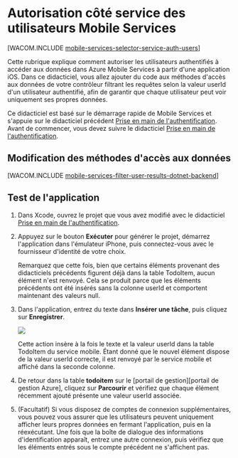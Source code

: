 ﻿<properties pageTitle="Autorisation côté service (iOS) | Centre de développement mobile" metaKeywords="" description="Learn how to authorize users in the .NET backend of Azure Mobile Services." metaCanonical="" services="mobile-services" documentationCenter="Mobile" title="Service-side authorization of Mobile Services users" authors="krisragh" solutions="" manager="dwrede" editor="" />

<tags ms.service="mobile-services" ms.workload="mobile" ms.tgt_pltfrm="mobile-ios" ms.devlang="objective-c" ms.topic="article" ms.date="10/10/2014" ms.author="krisragh" />

# Autorisation côté service des utilisateurs Mobile Services

[WACOM.INCLUDE [mobile-services-selector-service-auth-users](../includes/mobile-services-selector-service-auth-users.md)]

Cette rubrique explique comment autoriser les utilisateurs authentifiés à accéder aux données dans Azure Mobile Services à partir d'une application iOS. Dans ce didacticiel, vous allez ajouter du code aux méthodes d'accès aux données de votre contrôleur filtrant les requêtes selon la valeur userId d'un utilisateur authentifié, afin de garantir que chaque utilisateur peut voir uniquement ses propres données.

Ce didacticiel est basé sur le démarrage rapide de Mobile Services et s'appuie sur le didacticiel précédent [Prise en main de l'authentification]. Avant de commencer, vous devez suivre le didacticiel [Prise en main de l'authentification].  

## <a name="register-scripts"></a>Modification des méthodes d'accès aux données

[WACOM.INCLUDE [mobile-services-filter-user-results-dotnet-backend](../includes/mobile-services-filter-user-results-dotnet-backend.md)]


## Test de l'application

1. Dans Xcode, ouvrez le projet que vous avez modifié avec le didacticiel [Prise en main de l'authentification].

2. Appuyez sur le bouton **Exécuter** pour générer le projet, démarrez l'application dans l'émulateur iPhone, puis connectez-vous avec le fournisseur d'identité de votre choix.

   	Remarquez que cette fois, bien que certains éléments provenant des didacticiels précédents figurent déjà dans la table TodoItem, aucun élément n'est renvoyé. Cela se produit parce que les éléments précédents ont été insérés sans la colonne userId et comportent maintenant des valeurs null.

3. Dans l'application, entrez du texte dans **Insérer une tâche**, puis cliquez sur **Enregistrer**.

   	![][3]

   	Cette action insère à la fois le texte et la valeur userId dans la table TodoItem du service mobile. Étant donné que le nouvel élément dispose de la valeur userId correcte, il est renvoyé par le service mobile et affiché dans la seconde colonne.

5. De retour dans la table **todoitem** sur le [portail de gestion][portail de gestion Azure], cliquez sur **Parcourir** et vérifiez que chaque élément récemment ajouté présente une valeur userId associée.

6. (Facultatif) Si vous disposez de comptes de connexion supplémentaires, vous pouvez vous assurer que les utilisateurs peuvent uniquement afficher leurs propres données en fermant l'application, puis en la réexécutant. Une fois que la boîte de dialogue des informations d'identification apparaît, entrez une autre connexion, puis vérifiez que les éléments entrés sous le compte précédent ne s'affichent pas.

<!--## Next steps

This concludes the tutorials that demonstrate the basics of working with authentication. Consider finding out more about the following Mobile Services topics:

* [Get started with data]
  <br/>En savoir plus sur le stockage et l'interrogation des données à l'aide de Mobile Services.

* [Prise en main des notifications Push]
  <br/>En savoir plus sur l'envoi d'une notification Push très basique sur votre application.

* [Guide de fonctionnement Mobile Services .NET]
  <br/>Découvrez plus en détail comment utiliser Mobile Services avec .NET.
-->

<!-- Anchors. -->
[Inscrire les scripts serveur]: #register-scripts
[Étapes suivantes]:#next-steps

<!-- Images. -->

[3]: ./media/mobile-services-dotnet-backend-ios-authorize-users-in-scripts/mobile-quickstart-startup-ios.png

<!-- URLs. -->
[Prise en main de Mobile Services]: /fr-fr/documentation/articles/mobile-services-dotnet-backend-ios-get-started
[Prise en main des données]: /fr-fr/documentation/articles/mobile-services-dotnet-backend-ios-get-started-data
[Prise en main de l'authentification]: /fr-fr/documentation/articles/mobile-services-dotnet-backend-ios-get-started-users
[Prise en main des notifications Push]: /fr-fr/documentation/articles/mobile-services-dotnet-backend-ios-get-started-push

[Guide de fonctionnement de Mobile Services avec .NET]: /fr-fr/documentation/articles/mobile-services-windows-dotnet-how-to-use-client-library/
